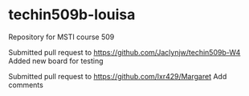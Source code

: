 # techin509b-louisa
Repository for MSTI course 509

Submitted pull request to https://github.com/Jaclynjw/techin509b-W4
Added new board for testing

Submitted pull request to https://github.com/lxr429/Margaret
Add comments

